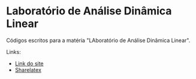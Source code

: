 # Laboratório de Análise Dinâmica Linear

Códigos escritos para a matéria "LAboratório de Análise Dinâmica Linear".

Links:
+ [Link do site](http://renato.aerospace.unb.br/lab_adl)
+ [Sharelatex](https://www.sharelatex.com/)
